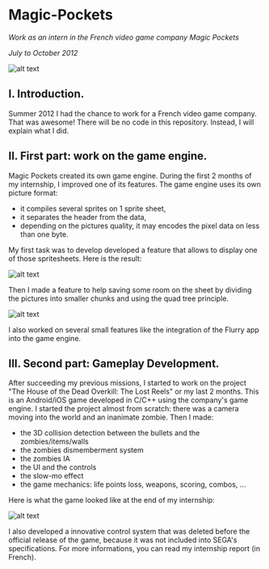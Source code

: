 Magic-Pockets
=============

*Work as an intern in the French video game company Magic Pockets*

*July to October 2012*

![alt text](http://oi41.tinypic.com/2v0n5md.jpg)


I. Introduction.
---

Summer 2012 I had the chance to work for a French video game company. That was awesome! 
There will be no code in this repository. Instead, I will explain what I did.


II. First part: work on the game engine.
---

Magic Pockets created its own game engine. During the first 2 months of my internship, I improved one of its features.
The game engine uses its own picture format:
* it compiles several sprites on 1 sprite sheet, 
* it separates the header from the data,
* depending on the pictures quality, it may encodes the pixel data on less than one byte.

My first task was to develop developed a feature that allows to display one of those spritesheets. Here is the result:

![alt text](http://oi40.tinypic.com/35c4s9f.jpg)

Then I made a feature to help saving some room on the sheet by dividing the pictures into smaller chunks and using the quad tree principle.

![alt text](http://oi43.tinypic.com/2ylwoww.jpg)

I also worked on several small features like the integration of the Flurry app into the game engine.



III. Second part: Gameplay Development.
---

After succeeding my previous missions, I started to work on the project "The House of the Dead Overkill: The Lost Reels" or my last 2 months.
This is an Android/iOS game developed in C/C++ using the company's game engine.
I started the project almost from scratch: there was a camera moving into the world and an inanimate zombie.
Then I made:
* the 3D collision detection between the bullets and the zombies/items/walls
* the zombies dismemberment system
* the zombies IA
* the UI and the controls
* the slow-mo effect
* the game mechanics: life points loss, weapons, scoring, combos, ...

Here is what the game looked like at the end of my internship:

![alt text](http://oi40.tinypic.com/otp8pc.jpg)

I also developed a innovative control system that was deleted before the official release of the game, because it was not included into SEGA's specifications.
For more informations, you can read my internship report (in French).

